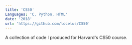 ```yaml
---
title: 'CS50'
Languages: 'C, Python, HTML'
date: '2018'
url: 'https://github.com/locelus/CS50'
---
```

A collection of code I produced for Harvard's CS50 course.
